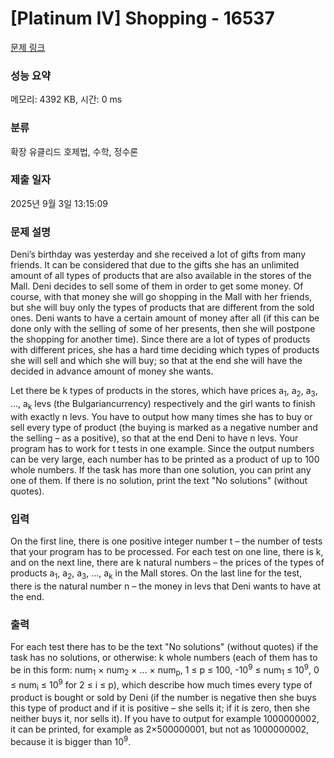 # [Platinum IV] Shopping - 16537 

[문제 링크](https://www.acmicpc.net/problem/16537) 

### 성능 요약

메모리: 4392 KB, 시간: 0 ms

### 분류

확장 유클리드 호제법, 수학, 정수론

### 제출 일자

2025년 9월 3일 13:15:09

### 문제 설명

<p>Deni’s birthday was yesterday and she received a lot of gifts from many friends. It can be considered that due to the gifts she has an unlimited amount of all types of products that are also available in the stores of the Mall. Deni decides to sell some of them in order to get some money. Of course, with that money she will go shopping in the Mall with her friends, but she will buy only the types of products that are different from the sold ones. Deni wants to have a certain amount of money after all (if this can be done only with the selling of some of her presents, then she will postpone the shopping for another time). Since there are a lot of types of products with different prices, she has a hard time deciding which types of products she will sell and which she will buy; so that at the end she will have the decided in advance amount of money she wants.</p>

<p>Let there be k types of products in the stores, which have prices a<sub>1</sub>, a<sub>2</sub>, a<sub>3</sub>, …, a<sub>k</sub> levs (the Bulgariancurrency) respectively and the girl wants to finish with exactly n levs. You have to output how many times she has to buy or sell every type of product (the buying is marked as a negative number and the selling – as a positive), so that at the end Deni to have n levs. Your program has to work for t tests in one example. Since the output numbers can be very large, each number has to be printed as a product of up to 100 whole numbers. If the task has more than one solution, you can print any one of them. If there is no solution, print the text "No solutions" (without quotes). </p>

### 입력 

 <p>On the first line, there is one positive integer number t – the number of tests that your program has to be processed. For each test on one line, there is k, and on the next line, there are k natural numbers – the prices of the types of products a<sub>1</sub>, a<sub>2</sub>, a<sub>3</sub>, …, a<sub>k</sub> in the Mall stores. On the last line for the test, there is the natural number n – the money in levs that Deni wants to have at the end.</p>

### 출력 

 <p>For each test there has to be the text "No solutions" (without quotes) if the task has no solutions, or otherwise: k whole numbers (each of them has to be in this form: num<sub>1</sub> × num<sub>2</sub> × … × num<sub>p</sub>, 1 ≤ p ≤ 100, -10<sup>9</sup> ≤ num<sub>1</sub> ≤ 10<sup>9</sup>, 0 ≤ num<sub>i</sub> ≤ 10<sup>9</sup> for 2 ≤ i ≤ p), which describe how much times every type of product is bought or sold by Deni (if the number is negative then she buys this type of product and if it is positive – she sells it; if it is zero, then she neither buys it, nor sells it). If you have to output for example 1000000002, it can be printed, for example as 2×500000001, but not as 1000000002, because it is bigger than 10<sup>9</sup>.</p>


